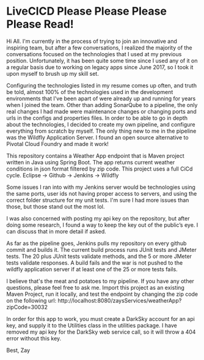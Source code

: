 # LiveCICD Please Please Please Please Read! 

Hi All. I'm currently in the process of trying to join an innovative and inspiring team, but after a few conversations, I realized the majority of the conversations focused on the technologies that I used at my previous position. Unfortunately, it has been quite some time since I used any of it on a regular basis due to working on legacy apps since June 2017, so I took it upon myself to brush up my skill set.

Configuring the technologies listed in my resume comes up often, and truth be told, almost 100% of the technologies used in the development environments that I've been apart of were already up and running for years when I joined the team. Other than adding SonarQube to a pipeline, the only real changes I had made were maintenance changes or changing ports and urls in the configs and properties files. In order to be able to go in depth about the technologies, I decided to create my own pipeline, and configure everything from scratch by myself. The only thing new to me in the pipeline was the Wildfly Application Server. I found an open source alternative to Pivotal Cloud Foundry and made it work!

This repository contains a Weather App endpoint that is Maven project written in Java using Spring Boot. The app returns current weather conditions in json format filtered by zip code. This project uses a full CiCd cycle. Eclipse -> Github -> Jenkins -> Wildfly

Some issues I ran into with my Jenkins server would be technologies using the same ports, user ids not having proper access to servers, and using the correct folder structure for my unit tests. I'm sure I had more issues than those, but those stand out the most lol.

I was also concerned with posting my api key on the repository, but after doing some research, I found a way to keep the key out of the public’s eye. I can discuss that in more detail if asked.

As far as the pipeline goes, Jenkins pulls my repository on every github commit and builds it. The current build process runs JUnit tests and JMeter tests. The 20 plus JUnit tests validate methods, and the 5 or more JMeter tests validate responses. A build fails and the war is not pushed to the wildfly application server if at least one of the 25 or more tests fails. 

I believe that's the meat and potatoes to my pipeline. If you have any other questions, please feel free to ask me. Import this project as an existing Maven Project, run it locally, and test the endpoint by changing the zip code on the following url: http://localhost:8080/zaysServices/weatherApp?zipCode=30032

In order for this app to work, you must create a DarkSky account for an api key, and supply it to the Utilities class in the utilities package. I have removed my api key for the DarkSky web service call, so it will throw a 404 error without this key.

Best, 
Zay


